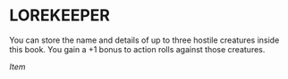 # LOREKEEPER

You can store the name and details of up to three hostile creatures inside this book. You gain a +1 bonus to action rolls against those creatures.

*Item*
